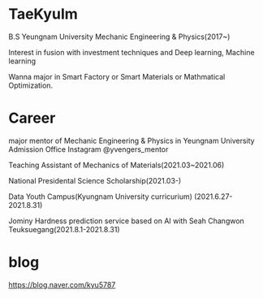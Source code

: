 # TaeKyuIm
 
 B.S Yeungnam University Mechanic Engineering & Physics(2017~)
 
 Interest in fusion with investment techniques and Deep learning, Machine learning
 
 Wanna major in Smart Factory or Smart Materials or Mathmatical Optimization.
 
 # Career
 major mentor of Mechanic Engineering & Physics in Yeungnam University Admission Office
 Instagram @yvengers_mentor
 
 Teaching Assistant of Mechanics of Materials(2021.03~2021.06)
 
 National Presidental Science Scholarship(2021.03-)
 
 Data Youth Campus(Kyungnam University curricurium) (2021.6.27-2021.8.31)
 
 Jominy Hardness prediction service based on AI with Seah Changwon Teuksuegang(2021.8.1-2021.8.31)
 
 # blog
 
 https://blog.naver.com/kyu5787
